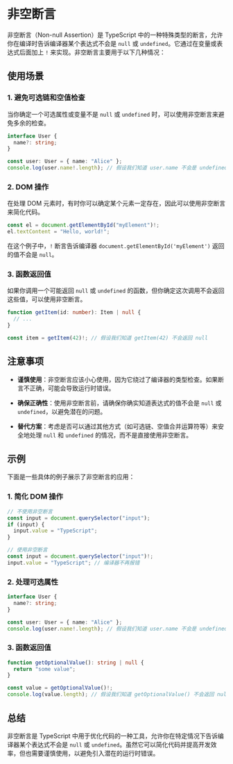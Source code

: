 # 非空断言

非空断言（Non-null Assertion）是 TypeScript 中的一种特殊类型的断言，允许你在编译时告诉编译器某个表达式不会是 `null` 或 `undefined`。它通过在变量或表达式后面加上 `!` 来实现。非空断言主要用于以下几种情况：

## 使用场景

### 1. 避免可选链和空值检查

当你确定一个可选属性或变量不是 `null` 或 `undefined` 时，可以使用非空断言来避免多余的检查。

```typescript
interface User {
  name?: string;
}

const user: User = { name: "Alice" };
console.log(user.name!.length); // 假设我们知道 user.name 不会是 undefined
```

### 2. DOM 操作

在处理 DOM 元素时，有时你可以确定某个元素一定存在，因此可以使用非空断言来简化代码。

```typescript
const el = document.getElementById("myElement")!;
el.textContent = "Hello, world!";
```

在这个例子中，`!` 断言告诉编译器 `document.getElementById('myElement')` 返回的值不会是 `null`。

### 3. 函数返回值

如果你调用一个可能返回 `null` 或 `undefined` 的函数，但你确定这次调用不会返回这些值，可以使用非空断言。

```typescript
function getItem(id: number): Item | null {
  // ...
}

const item = getItem(42)!; // 假设我们知道 getItem(42) 不会返回 null
```

## 注意事项

- **谨慎使用**：非空断言应该小心使用，因为它绕过了编译器的类型检查。如果断言不正确，可能会导致运行时错误。
- **确保正确性**：使用非空断言前，请确保你确实知道表达式的值不会是 `null` 或 `undefined`，以避免潜在的问题。

- **替代方案**：考虑是否可以通过其他方式（如可选链、空值合并运算符等）来安全地处理 `null` 和 `undefined` 的情况，而不是直接使用非空断言。

## 示例

下面是一些具体的例子展示了非空断言的应用：

### 1. 简化 DOM 操作

```typescript
// 不使用非空断言
const input = document.querySelector("input");
if (input) {
  input.value = "TypeScript";
}

// 使用非空断言
const input = document.querySelector("input")!;
input.value = "TypeScript"; // 编译器不再报错
```

### 2. 处理可选属性

```typescript
interface User {
  name?: string;
}

const user: User = { name: "Alice" };
console.log(user.name!.length); // 假设我们知道 user.name 不会是 undefined
```

### 3. 函数返回值

```typescript
function getOptionalValue(): string | null {
  return "some value";
}

const value = getOptionalValue()!;
console.log(value.length); // 假设我们知道 getOptionalValue() 不会返回 null
```

## 总结

非空断言是 TypeScript 中用于优化代码的一种工具，允许你在特定情况下告诉编译器某个表达式不会是 `null` 或 `undefined`。虽然它可以简化代码并提高开发效率，但也需要谨慎使用，以避免引入潜在的运行时错误。
